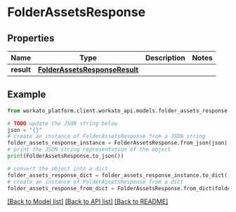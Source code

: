 # FolderAssetsResponse


## Properties

Name | Type | Description | Notes
------------ | ------------- | ------------- | -------------
**result** | [**FolderAssetsResponseResult**](FolderAssetsResponseResult.md) |  | 

## Example

```python
from workato_platform.client.workato_api.models.folder_assets_response import FolderAssetsResponse

# TODO update the JSON string below
json = "{}"
# create an instance of FolderAssetsResponse from a JSON string
folder_assets_response_instance = FolderAssetsResponse.from_json(json)
# print the JSON string representation of the object
print(FolderAssetsResponse.to_json())

# convert the object into a dict
folder_assets_response_dict = folder_assets_response_instance.to_dict()
# create an instance of FolderAssetsResponse from a dict
folder_assets_response_from_dict = FolderAssetsResponse.from_dict(folder_assets_response_dict)
```
[[Back to Model list]](../README.md#documentation-for-models) [[Back to API list]](../README.md#documentation-for-api-endpoints) [[Back to README]](../README.md)


